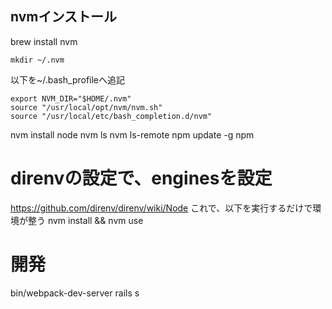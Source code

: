 ## nvmインストール
brew install nvm
```
mkdir ~/.nvm
```
以下を~/.bash_profileへ追記
```
export NVM_DIR="$HOME/.nvm"
source "/usr/local/opt/nvm/nvm.sh"
source "/usr/local/etc/bash_completion.d/nvm"
```
nvm install node
nvm ls
nvm ls-remote
npm update -g npm

# direnvの設定で、enginesを設定
https://github.com/direnv/direnv/wiki/Node
これで、以下を実行するだけで環境が整う
nvm install && nvm use

# 開発
bin/webpack-dev-server
rails s
